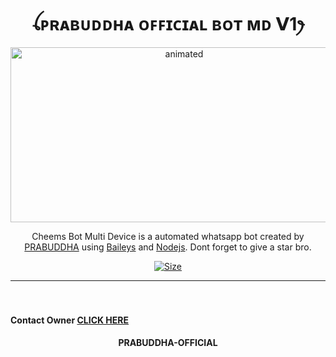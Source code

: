 

<h1 align="center">ꪶᴘʀᴀʙᴜᴅᴅʜᴀ ᴏꜰꜰɪᴄɪᴀʟ ʙᴏᴛ ᴍᴅ 𝗩1ꫂ<br></h1>
<p align="center">
<img src="https://i.imgur.com/SdZFgwU.jpeg" alt="animated" width="540" height="280" />
</p>

<p align="center">
Cheems Bot Multi Device is a automated whatsapp bot created by <a href="https://github.com/PRABUDDHA-OFFICIAL" target="_blank">PRABUDDHA</a> using <a href="https://github.com/adiwajshing/Baileys" target="_blank">Baileys</a> and <a href="https://github.com/nodejs" target="_blank">Nodejs</a>. Dont forget to give a star bro.
</p>

<p align="center">
<a href="https://youtu.com/"><img title="Size" src="https://img.shields.io/badge/Tutorial-Video-green"></a>
</p>

------


<h4> <br><br>Contact Owner <a href="wa.me/94774155960">CLICK HERE</a>
<h4> <center> PRABUDDHA-OFFICIAL </center>

